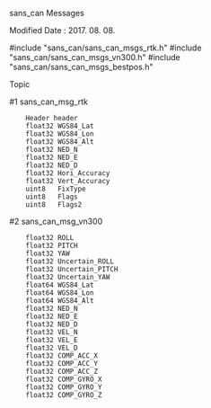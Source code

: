 sans_can Messages

Modified Date : 2017. 08. 08.


#include "sans_can/sans_can_msgs_rtk.h"
#include "sans_can/sans_can_msgs_vn300.h"
#include "sans_can/sans_can_msgs_bestpos.h"



Topic

#1 	sans_can_msg_rtk

		Header header
		float32 WGS84_Lat
		float32 WGS84_Lon
		float32 WGS84_Alt
		float32 NED_N
		float32 NED_E
		float32 NED_D
		float32 Hori_Accuracy
		float32 Vert_Accuracy
		uint8 	FixType
		uint8 	Flags
		uint8 	Flags2


#2 	sans_can_msg_vn300


		float32 ROLL
		float32 PITCH
		float32 YAW
		float32 Uncertain_ROLL
		float32 Uncertain_PITCH
		float32 Uncertain_YAW
		float64 WGS84_Lat
		float64 WGS84_Lon
		float64 WGS84_Alt
		float32 NED_N
		float32 NED_E
		float32 NED_D
		float32 VEL_N
		float32 VEL_E
		float32 VEL_D
		float32 COMP_ACC_X
		float32 COMP_ACC_Y
		float32 COMP_ACC_Z
		float32 COMP_GYRO_X
		float32 COMP_GYRO_Y
		float32 COMP_GYRO_Z